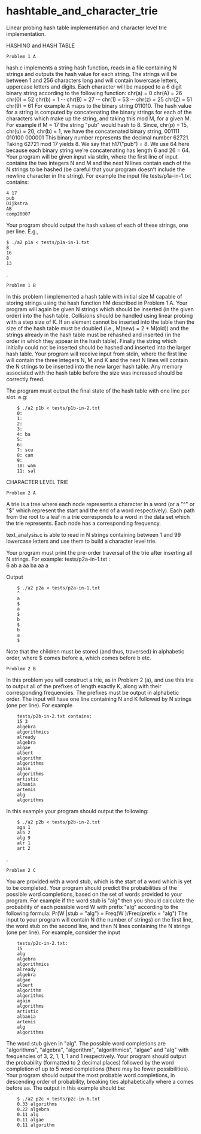 # hashtable_and_character_trie
Linear probing hash table implementation and character level trie implementation. 

HASHING and HASH TABLE
    
    Problem 1 A
hash.c implements a string hash function, reads in a file containing N strings and outputs the hash value for each string.
The strings will be between 1 and 256 characters long and will contain lowercase letters, uppercase letters and digits.
Each character will be mapped to a 6 digit binary string according to the following function:
chr(a) = 0 chr(A) = 26 chr(0) = 52
chr(b) = 1 ··· chr(B) = 27 ··· chr(1) = 53 ···
chr(z) = 25 chr(Z) = 51 chr(9) = 61
For example A maps to the binary string 011010.
The hash value for a string is computed by concatenating the binary strings for each of the characters
which make up the string, and taking this mod M, for a given M. For example if M = 17 the string "pub" would hash to 8. Since,
chr(p) = 15, chr(u) = 20, chr(b) = 1, we have the concatenated binary string,
001111 010100 000001
This binary number represents the decimal number 62721. Taking 62721 mod 17 yields 8. We say that h17("pub") = 8.
We use 64 here because each binary string we’re concatenating has length 6 and 26 = 64.
Your program will be given input via stdin, where the first line of input contains the two integers N and M and the next N lines contain each of the N strings to be hashed (be careful that your program doesn’t include the newline character in the string).
For example the input file tests/p1a-in-1.txt contains:

    4 17
    pub
    Dijkstra
    AB
    comp20007
    
Your program should output the hash values of each of these strings, one per line. E.g.,

    $ ./a2 p1a < tests/p1a-in-1.txt
    8
    16
    8
    13
.

    Problem 1 B

In this problem I implemented a hash table with initial size M capable of storing strings using the hash function hM described in Problem 1 A.
Your program will again be given N strings which should be inserted (in the given order) into the hash table.
Collisions should be handled using linear probing with a step size of K.
If an element cannot be inserted into the table then the size of the hash table must be doubled (i.e., M(new) = 2 * M(old)) and the strings already in the hash table must be rehashed and inserted (in the order in which they appear in the hash table). Finally the string which initially could not be inserted should be hashed and inserted into the larger hash table.
Your program will receive input from stdin, where the first line will contain the three integers N, M and K and the next N lines will contain the N strings to be inserted into the new larger hash table. Any memory associated with the hash table before the size was increased should be correctly freed.

The program must output the final state of the hash table with one line per slot. e.g:

        $ ./a2 p1b < tests/p1b-in-2.txt
        0:
        1:
        2:
        3:
        4: ba
        5:
        6:
        7: scu
        8: cam
        9:
        10: wam
        11: sal
        
CHARACTER LEVEL TRIE

    Problem 2 A

A trie is a tree where each node represents a character in a word (or a "^" or "$" which represent the start and the end of a word respectively).
Each path from the root to a leaf in a trie corresponds to a word in the data set which the trie represents. Each node has a corresponding frequency.

text_analysis.c is able to read in N strings containing between 1 and 99 lowercase letters and use them to build a character level trie. 

Your program must print the pre-order traversal of the trie after inserting all N strings. For example:
        tests/p2a-in-1.txt :    
        6 
        ab 
        a 
        aa 
        ba 
        aa 
        a
        
Output

        $ ./a2 p2a < tests/p2a-in-1.txt
        ^
        a
        $
        a 
        $ 
        b 
        $ 
        b 
        a 
        $
Note that the children must be stored (and thus, traversed) in alphabetic order, where $ comes before a, which comes before b etc.

    Problem 2 B

In this problem you will construct a trie, as in Problem 2 (a), and use this trie to output all of the prefixes of length exactly K, along with their corresponding frequencies.
The prefixes must be output in alphabetic order.
The input will have one line containing N and K followed by N strings (one per line). For example

        tests/p2b-in-2.txt contains:
        15 3
        algebra
        algorithmics
        already
        algebra
        algae
        albert
        algorithm
        algorithms
        again
        algorithms
        artistic
        albania
        artemis
        alg
        algorithms

In this example your program should output the following:

        $ ./a2 p2b < tests/p2b-in-2.txt
        aga 1
        alb 2
        alg 9
        alr 1 
        art 2
.

    Problem 2 C

You are provided with a word stub, which is the start of a word which is yet to be completed. Your program should predict the probabilities of the possible word completions, based on the set of words provided to your program.
For example if the word stub is "alg" then you should calculate the probability of each possible word W with prefix "alg" according to the following formula:
Pr(W |stub = "alg") = Freq(W )/Freq(prefix = "alg")
The input to your program will contain N (the number of strings) on the first line, the word stub on the second line, and then N lines containing the N strings (one per line).
For example, consider the input 

        tests/p2c-in-2.txt:
        15
        alg
        algebra
        algorithmics
        already
        algebra
        algae
        albert
        algorithm
        algorithms
        again
        algorithms
        artistic
        albania
        artemis
        alg
        algorithms
        
The word stub given in "alg". The possible word completions are "algorithms", "algebra", "algorithm", "algorithmics", "algae" and "alg" with frequencies of 3, 2, 1, 1, 1 and 1 respectively.
Your program should output the probability (formatted to 2 decimal places) followed by the word completion of up to 5 word completions (there may be fewer possibilities). Your program should output the most probable word completions, in descending order of probability, breaking ties alphabetically where a comes before aa.
The output in this example should be:

        $ ./a2 p2c < tests/p2c-in-6.txt
        0.33 algorithms
        0.22 algebra
        0.11 alg
        0.11 algae
        0.11 algorithm
